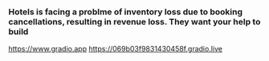 ### Hotels is facing a problme of inventory loss due to booking cancellations, resulting in revenue loss. They want your help to build 

https://www.gradio.app
https://069b03f9831430458f.gradio.live